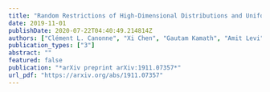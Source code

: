 ```yaml
---
title: "Random Restrictions of High-Dimensional Distributions and Uniformity Testing with Subcube Conditioning"
date: 2019-11-01
publishDate: 2020-07-22T04:40:49.214814Z
authors: ["Clément L. Canonne", "Xi Chen", "Gautam Kamath", "Amit Levi", "Erik Waingarten"]
publication_types: ["3"]
abstract: ""
featured: false
publication: "*arXiv preprint arXiv:1911.07357*"
url_pdf: "https://arxiv.org/abs/1911.07357"
---
```


